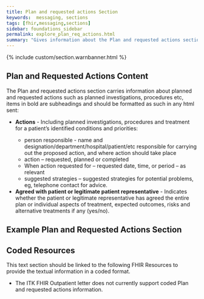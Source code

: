 ```yaml
---
title: Plan and requested actions Section
keywords:  messaging, sections
tags: [fhir,messaging,sections]
sidebar: foundations_sidebar
permalink: explore_plan_req_actions.html
summary: "Gives information about the Plan and requested actions section"
---
```


{% include custom/section.warnbanner.html %}

## Plan and Requested Actions Content ##
The Plan and requested actions section carries information about planned and requested actions such as planned investigations, procedures etc, items in bold are subheadings and should be formatted as such in any html sent:

<ul><li><b>Actions</b> - Including planned investigations, procedures and treatment for a patient’s identified conditions and priorities:</li>
<ul><li>person responsible - name and designation/department/hospital/patient/etc responsible for carrying out the proposed action, and where action should take place</li>
<li>action – requested, planned or completed</li>
<li>When action requested for – requested date, time, or period – as relevant</li>
<li>suggested strategies – suggested strategies for potential problems, eg, telephone
contact for advice.</li>
</ul>
<li><b>Agreed with patient or legitimate patient representative</b> - Indicates whether the patient or legitimate representative has agreed the entire plan or individual aspects of treatment, expected outcomes, risks and alternative treatments if any (yes/no).</li>

</ul>

##  Example Plan and Requested Actions Section ##

<script src="https://gist.github.com/IOPS-DEV/1bdcde4481d7de7dfdf7bcc266529e10.js"></script>

## Coded Resources ##

This text section should be linked to the following FHIR Resources to provide the textual information in a coded format.

- The ITK FHIR Outpatient letter does not currently support coded Plan and requested actions information.






